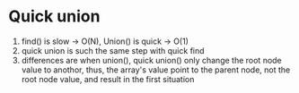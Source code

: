 # Quick union
1. find() is slow -> O(N), Union() is quick -> O(1)
2. quick union is such the same step with quick find
3. differences are when union(), quick union() only change the root node value to anothor, thus, the array's value point to the parent node, not the root node value, and result in the first situation